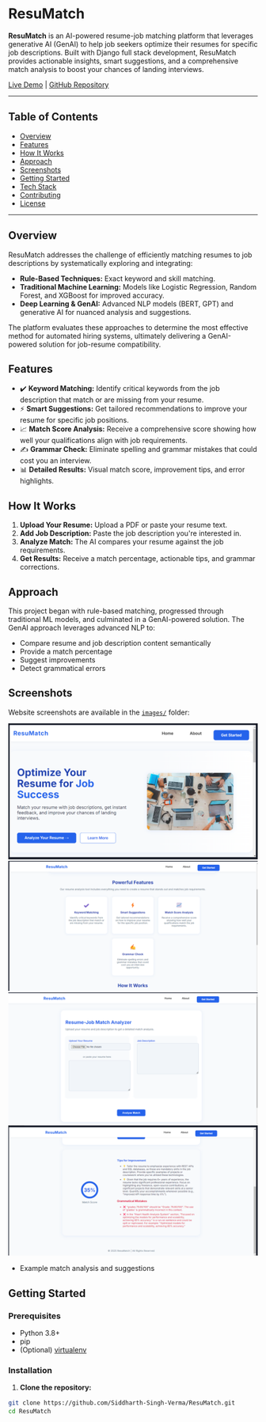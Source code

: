 # ResuMatch

**ResuMatch** is an AI-powered resume-job matching platform that leverages generative AI (GenAI) to help job seekers optimize their resumes for specific job descriptions. Built with Django full stack development, ResuMatch provides actionable insights, smart suggestions, and a comprehensive match analysis to boost your chances of landing interviews.

[Live Demo](https://resumatch-0iad.onrender.com) | [GitHub Repository](https://github.com/Siddharth-Singh-Verma/ResuMatch)

---

## Table of Contents
- [Overview](#overview)
- [Features](#features)
- [How It Works](#how-it-works)
- [Approach](#approach)
- [Screenshots](#screenshots)
- [Getting Started](#getting-started)
- [Tech Stack](#tech-stack)
- [Contributing](#contributing)
- [License](#license)

---

## Overview
ResuMatch addresses the challenge of efficiently matching resumes to job descriptions by systematically exploring and integrating:
- **Rule-Based Techniques:** Exact keyword and skill matching.
- **Traditional Machine Learning:** Models like Logistic Regression, Random Forest, and XGBoost for improved accuracy.
- **Deep Learning & GenAI:** Advanced NLP models (BERT, GPT) and generative AI for nuanced analysis and suggestions.

The platform evaluates these approaches to determine the most effective method for automated hiring systems, ultimately delivering a GenAI-powered solution for job-resume compatibility.

## Features
- ✔️ **Keyword Matching:** Identify critical keywords from the job description that match or are missing from your resume.
- ⚡ **Smart Suggestions:** Get tailored recommendations to improve your resume for specific job positions.
- 📈 **Match Score Analysis:** Receive a comprehensive score showing how well your qualifications align with job requirements.
- ✍️ **Grammar Check:** Eliminate spelling and grammar mistakes that could cost you an interview.
- 📊 **Detailed Results:** Visual match score, improvement tips, and error highlights.

## How It Works
1. **Upload Your Resume:** Upload a PDF or paste your resume text.
2. **Add Job Description:** Paste the job description you're interested in.
3. **Analyze Match:** The AI compares your resume against the job requirements.
4. **Get Results:** Receive a match percentage, actionable tips, and grammar corrections.

## Approach
This project began with rule-based matching, progressed through traditional ML models, and culminated in a GenAI-powered solution. The GenAI approach leverages advanced NLP to:
- Compare resume and job description content semantically
- Provide a match percentage
- Suggest improvements
- Detect grammatical errors

## Screenshots
Website screenshots are available in the [`images/`](images/) folder:

![Home Page](images/home.png)
![Features](images/features.png)
![Analysis Results](images/result1.png)
![Analysis Results](images/result2.png)
- Example match analysis and suggestions

## Getting Started
### Prerequisites
- Python 3.8+
- pip
- (Optional) [virtualenv](https://virtualenv.pypa.io/)

### Installation
1. **Clone the repository:**
```bash
git clone https://github.com/Siddharth-Singh-Verma/ResuMatch.git
cd ResuMatch
```